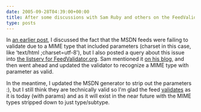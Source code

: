 ```yaml
---
date: 2005-09-28T04:39:00+00:00
title: After some discussions with Sam Ruby and others on the FeedValidator mailing list, the MSDN RSS feed validates as is&#8230;
type: posts
---
```

In [an earlier post](http://blogs.duncanmackenzie.net/duncanma/archive/2005/09/26/2940.aspx), I discussed the fact that the MSDN feeds were failing to validate due to a MIME type that included parameters (charset in this case, like &#8216;text/html ;charset=utf-8'), but I also posted a query about this issue into [the listserv for FeedValidator.org](http://sourceforge.net/mailarchive/forum.php?thread_id=8314757&forum_id=37467). Sam mentioned it [on his blog](http://www.intertwingly.net/blog/2005/09/27/Enclosure-type-parameters), and then went ahead and updated the validator to recognize a MIME type with parameter as valid.

In the meantime, I updated the MSDN generator to strip out the parameters :), but I still think they are technically valid so I'm glad the feed [validates](http://www.feedvalidator.org/check.cgi?url=http%3A%2F%2Fmsdn.microsoft.com%2Frss.xml) as it is today (with params) and as it will exist in the near future with the MIME types stripped down to just type/subtype.
